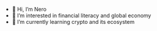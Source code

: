- 👋 Hi, I’m Nero
- 👀 I’m interested in financial literacy and global economy
- 🌱 I’m currently learning crypto and its ecosystem

<!---
Nerometal/Nerometal is a ✨ special ✨ repository because its `README.md` (this file) appears on your GitHub profile.
You can click the Preview link to take a look at your changes.
--->
